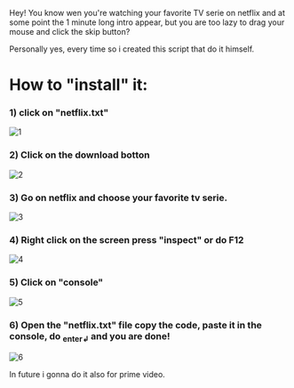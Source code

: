 Hey! You know wen you're watching your favorite TV serie on netflix and at some point the 1 minute long intro appear, but you are too lazy to drag your mouse and click the skip button?

Personally yes, every time so i created this script that do it himself.

# How to "install" it:

### 1) click on "netflix.txt"
![1](https://github.com/user-attachments/assets/0bca1c34-4435-4c44-95a3-77a158a3f54b)
### 2) Click on the download botton
![2](https://github.com/user-attachments/assets/7046e3a0-57b6-4fea-9d7b-0aac2e320b08)
### 3) Go on netflix and choose your favorite tv serie.
![3](https://github.com/user-attachments/assets/24bb945d-161f-44dc-84f9-11db4c531a6b)
### 4) Right click on the screen press "inspect" or do F12
![4](https://github.com/user-attachments/assets/924956a9-03b7-4d2e-8597-56c060ffb6f8)
### 5) Click on "console"
![5](https://github.com/user-attachments/assets/7fe472c1-8548-44da-a68a-dc65474de979)
### 6) Open the "netflix.txt" file copy the code, paste it in the console, do <sub>enter↲</sub> and you are done!
![6](https://github.com/user-attachments/assets/6e4bdbbb-40a8-4cb3-901b-08145ce24b25)

In future i gonna do it also for prime video.
